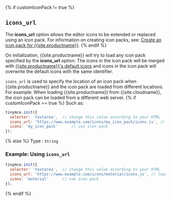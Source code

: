 {% if customIconPack != true %}
## `icons_url`

The **icons_url** option allows the editor icons to be extended or replaced using an icon pack. For information on creating icon packs, see: [Create an icon pack for {{site.productname}}]({{site.baseurl}}/advanced/creating-an-icon-pack/).
{% endif %}

On initialization, {{site.productname}} will try to load any icon pack specified by the **icons_url** option. The icons in the icon pack will be merged with [{{site.productname}}'s default icons]({{site.baseurl}}/advanced/editor-icon-identifiers/) and icons in the icon pack will overwrite the default icons with the same identifier.

`icons_url` is used to specify the location of an icon pack when {{site.productname}} and the icon pack are loaded from different locations. For example: When loading {{site.productname}} from {{site.cloudname}}, the icon pack can be loaded from a different web server.
{% if customIconPack == true %}
Such as:

```js
tinymce.init({
  selector: 'textarea',  // change this value according to your HTML
  icons_url: 'https://www.example.com/icons/my_icon_pack/icons.js', // load icon pack
  icons: 'my_icon_pack'      // use icon pack
});
```
{% else %}
Type
: `String`

### Example: Using `icons_url`

```js
tinymce.init({
  selector: 'textarea',  // change this value according to your HTML
  icons_url: 'https://www.example.com/icons/material/icons.js', // load icon pack
  icons: 'material'      // use icon pack
});
```
{% endif %}